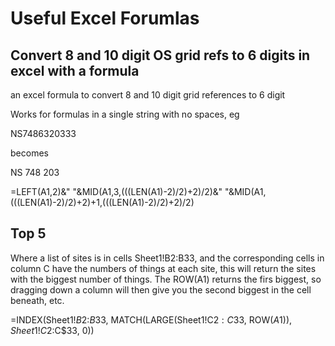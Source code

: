 # Useful Excel Forumlas

## Convert 8 and 10 digit OS grid refs to 6 digits in excel with a formula
an excel formula to convert 8 and 10 digit grid references to 6 digit

Works for formulas in a single string with no spaces, eg

NS7486320333

becomes

NS 748 203

=LEFT(A1,2)&" "&MID(A1,3,(((LEN(A1)-2)/2)+2)/2)&" "&MID(A1,(((LEN(A1)-2)/2)+2)+1,(((LEN(A1)-2)/2)+2)/2)

## Top 5 
Where a list of sites is in cells Sheet1!B2:B33, and the corresponding cells in column C have the numbers of things at each site, this will return the sites with the biggest number of things. The ROW(A1) returns the firs biggest, so dragging down a column will then give you the second biggest in the cell beneath, etc.

=INDEX(Sheet1!$B$2:$B$33, MATCH(LARGE(Sheet1!C$2:C$33, ROW($A1)),Sheet1!C$2:C$33, 0))
